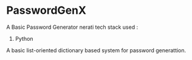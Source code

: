 # PasswordGenX
A Basic Password Generator
nerati
tech stack used : 

1. Python

A basic list-oriented dictionary based system for password generattion.

